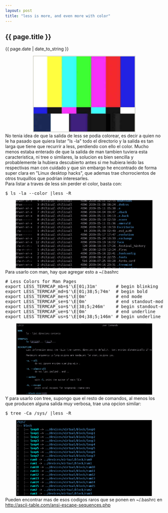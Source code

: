 ```yaml
---
layout: post
title: "less is more, and even more with color"
---
```


## {{ page.title }}
<p class="date">{{ page.date | date_to_string }}</p>

<div style="text-align: center;"><img style="width: 327px; height: 243px;" src="/assets/img/1.jpg"></div>

<div class="p">No tenia idea de  que la salida de less se podia colorear, es decir a quien no le ha pasado que quiera listar "ls -la" todo el directorio y la salida es tan larga que tiene que recurrir a less, perdiendo con ello el color. Mucho menos estaba enterado de que la salida de man tambien tuviera esta caracteristica, ni tree o similares, la solucion es bien sencilla y probablemente la hubiera descubierto antes si me hubiera leido las respectivas man con cuidado y que sin embargo he encontrado de forma super clara en "Linux desktop hacks", que ademas trae chorrocientos de otros truquillos que podrian interesarles.
</div>

<div class="p">Para listar a traves de less sin perder el color, basta con:
</div>

<pre class="sh_sh">
$ ls -la --color |less -R
</pre>

<div style="text-align: center;"><img style="width: 437px; height: 217px;" src="/assets/img/2.png"></div>

<div class="p">Para usarlo con man, hay que agregar esto a  ~/.bashrc
</div>

<pre class="sh_sh">
# Less Colors for Man Pages
export LESS_TERMCAP_mb=$'\E[01;31m'       # begin blinking
export LESS_TERMCAP_md=$'\E[01;38;5;74m'  # begin bold
export LESS_TERMCAP_me=$'\E[0m'           # end mode
export LESS_TERMCAP_se=$'\E[0m'           # end standout-mode
export LESS_TERMCAP_so=$'\E[38;5;246m'    # begin standout-mode - info box
export LESS_TERMCAP_ue=$'\E[0m'           # end underline
export LESS_TERMCAP_us=$'\E[04;38;5;146m' # begin underline
</pre>

<div style="text-align: center;"><img style="width: 435px; height: 227px;" src="/assets/img/3.png"></div>

<div class="p">Y para usarlo con tree, supongo que el resto de comandos, al menos los que producen alguna salida muy verbosa, trae una opcion similar:
</div>

<pre class="sh_sh">
$ tree -Ca /sys/ |less -R
</pre>

<div style="text-align: center;"><img style="width: 434px; height: 242px;" src="/assets/img/4.png"></div>

<div class="p">Pueden encontrar mas de esos codigos raros que se ponen en ~/.bashrc en <a href="http://ascii-table.com/ansi-escape-sequences.php">http://ascii-table.com/ansi-escape-sequences.php</a>
</div>
